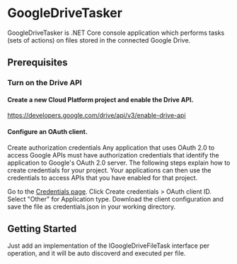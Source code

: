# GoogleDriveTasker

GoogleDriveTasker is .NET Core console application which performs tasks (sets of actions) on files stored in the connected Google Drive.

## Prerequisites

### Turn on the Drive API

#### Create a new Cloud Platform project and enable the Drive API.
https://developers.google.com/drive/api/v3/enable-drive-api

#### Configure an OAuth client.

Create authorization credentials
Any application that uses OAuth 2.0 to access Google APIs must have authorization credentials that identify the application to Google's OAuth 2.0 server. The following steps explain how to create credentials for your project. Your applications can then use the credentials to access APIs that you have enabled for that project.

Go to the [Credentials page](https://console.developers.google.com/apis/credentials).
Click Create credentials > OAuth client ID.
Select "Other" for Application type.
Download the client configuration and save the file as credentials.json in your working directory.

## Getting Started

Just add an implementation of the IGoogleDriveFileTask interface per operation, and it will be auto discoverd and executed per file.
